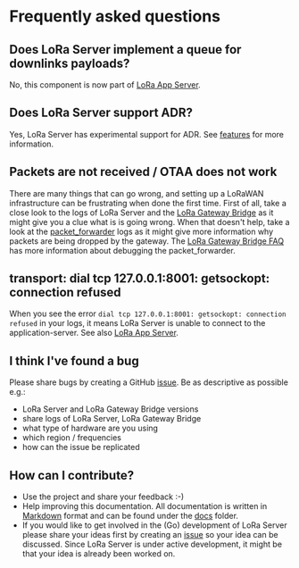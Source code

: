 # Frequently asked questions

## Does LoRa Server implement a queue for downlinks payloads?

No, this component is now part of [LoRa App Server](http://docs.loraserver.io/lora-app-server/).

## Does LoRa Server support ADR?

Yes, LoRa Server has experimental support for ADR.
See [features](features.md) for more information.

## Packets are not received / OTAA does not work

There are many things that can go wrong, and setting up a LoRaWAN
infrastructure can be frustrating when done the first time. First of all,
take a close look to the logs of LoRa Server and the [LoRa Gateway Bridge](http://docs.loraserver.io/lora-gateway-bridge/)
as it might give you a clue what is is going wrong. When that doesn't help,
take a look at the [packet_forwarder](https://github.com/Lora-net/packet_forwarder)
logs as it might give more information why packets are being dropped by the
gateway. The [LoRa Gateway Bridge FAQ](http://docs.loraserver.io/lora-gateway-bridge/frequently-asked-questions/)
has more information about debugging the packet_forwarder.

## transport: dial tcp 127.0.0.1:8001: getsockopt: connection refused

When you see the error `dial tcp 127.0.0.1:8001: getsockopt: connection refused`
in your logs, it means LoRa Server is unable to connect to the
application-server. See also [LoRa App Server](https://docs.loraserver.io/lora-app-server/).


## I think I've found a bug

Please share bugs by creating a GitHub [issue](https://github.com/joriwind/loraserver/issues).
Be as descriptive as possible e.g.:

* LoRa Server and LoRa Gateway Bridge versions
* share logs of LoRa Server, LoRa Gateway Bridge
* what type of hardware are you using
* which region / frequencies
* how can the issue be replicated

## How can I contribute?

* Use the project and share your feedback :-)
* Help improving this documentation. All documentation is written in
  [Markdown](https://daringfireball.net/projects/markdown/syntax) format
  and can be found under the [docs](https://github.com/joriwind/loraserver/tree/master/docs)
  folder.
* If you would like to get involved in the (Go) development of LoRa Server please 
  share your ideas first by creating an [issue](https://github.com/joriwind/loraserver/issues)
  so your idea can be discussed. Since LoRa Server is under active development,
  it might be that your idea is already been worked on. 
